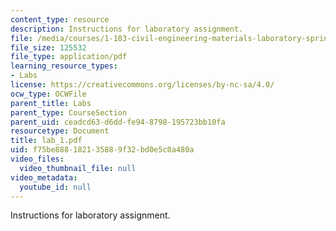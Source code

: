```yaml
---
content_type: resource
description: Instructions for laboratory assignment.
file: /media/courses/1-103-civil-engineering-materials-laboratory-spring-2004/f75be888182135889f32bd0e5c0a480a_lab_1.pdf
file_size: 125532
file_type: application/pdf
learning_resource_types:
- Labs
license: https://creativecommons.org/licenses/by-nc-sa/4.0/
ocw_type: OCWFile
parent_title: Labs
parent_type: CourseSection
parent_uid: ceadcd63-d6dd-fe94-8798-195723bb10fa
resourcetype: Document
title: lab_1.pdf
uid: f75be888-1821-3588-9f32-bd0e5c0a480a
video_files:
  video_thumbnail_file: null
video_metadata:
  youtube_id: null
---
```

Instructions for laboratory assignment.